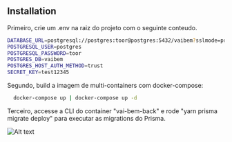 ## Installation

Primeiro, crie um .env na raiz do projeto com o seguinte conteudo.

```bash
DATABASE_URL=postgresql://postgres:toor@postgres:5432/vaibem?sslmode=prefer
POSTGRESQL_USER=postgres
POSTGRESQL_PASSWORD=toor
POSTGRES_DB=vaibem
POSTGRES_HOST_AUTH_METHOD=trust
SECRET_KEY=test12345
```

Segundo, build a imagem de multi-containers com docker-compose:

```bash
  docker-compose up | docker-compose up -d
```

Terceiro, accesse a CLI do container "vai-bem-back" e rode "yarn prisma migrate deploy" para executar as 
migrations do Prisma.

![Alt text](https://i.ibb.co/LJnPWrN/Screenshot-3.png "Demonstração")
